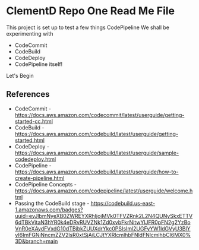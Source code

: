 # ClementD Repo One Read Me File
This project is set up to test a few things CodePipeline
We shall be experimenting with
- CodeCommit
- CodeBuild
- CodeDeploy
- CodePipeline itself!

Let's Begin

## References
* CodeCommit - https://docs.aws.amazon.com/codecommit/latest/userguide/getting-started-cc.html
* CodeBuild - https://docs.aws.amazon.com/codebuild/latest/userguide/getting-started.html
* CodeDeploy - https://docs.aws.amazon.com/codebuild/latest/userguide/sample-codedeploy.html
* CodePipeline - https://docs.aws.amazon.com/codebuild/latest/userguide/how-to-create-pipeline.html
* CodePipeline Concepts - https://docs.aws.amazon.com/codepipeline/latest/userguide/welcome.html
* Passing the CodeBuild stage - https://codebuild.us-east-1.amazonaws.com/badges?uuid=eyJlbmNyeXB0ZWREYXRhIjoiMVk0TFVZRnk2L2N4QUNySkxETTV6dTBkVitaN3hYR0k4eDRvRUVZNk1Zd0xvbFkrNitwYlJFR0pFN2g2YzBoVnR0eXAydFVxdG10dTBjbkZUUXdrYkc0PSIsIml2UGFyYW1ldGVyU3BlYyI6ImFGNjNncmZZV2lsR0xtSjAiLCJtYXRlcmlhbFNldFNlcmlhbCI6MX0%3D&branch=main
